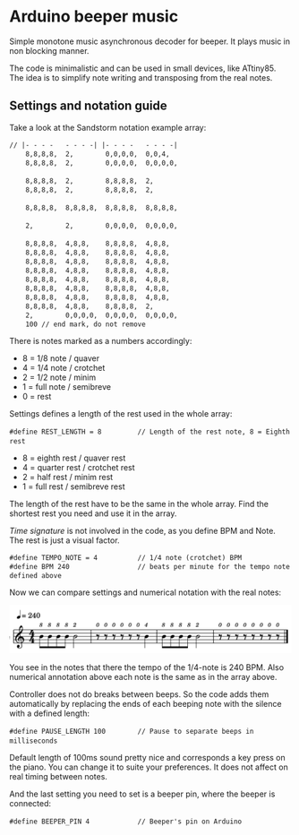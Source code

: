 # Arduino beeper music
Simple monotone music asynchronous decoder for beeper. It plays music in non blocking manner.

The code is minimalistic and can be used in small devices, like ATtiny85. The idea is to simplify note writing and transposing from the real notes.

## Settings and notation guide

Take a look at the Sandstorm notation example array:
```
// |- - - -   - - - -| |- - - -   - - - -|
    8,8,8,8,  2,        0,0,0,0,  0,0,4,
    8,8,8,8,  2,        0,0,0,0,  0,0,0,0,

    8,8,8,8,  2,        8,8,8,8,  2,
    8,8,8,8,  2,        8,8,8,8,  2,

    8,8,8,8,  8,8,8,8,  8,8,8,8,  8,8,8,8,

    2,        2,        0,0,0,0,  0,0,0,0,

    8,8,8,8,  4,8,8,    8,8,8,8,  4,8,8,
    8,8,8,8,  4,8,8,    8,8,8,8,  4,8,8,
    8,8,8,8,  4,8,8,    8,8,8,8,  4,8,8,
    8,8,8,8,  4,8,8,    8,8,8,8,  4,8,8,
    8,8,8,8,  4,8,8,    8,8,8,8,  4,8,8,
    8,8,8,8,  4,8,8,    8,8,8,8,  4,8,8,
    8,8,8,8,  4,8,8,    8,8,8,8,  4,8,8,
    8,8,8,8,  4,8,8,    8,8,8,8,  2,
    2,        0,0,0,0,  0,0,0,0,  0,0,0,0,
    100 // end mark, do not remove
```
There is notes marked as a numbers accordingly:

-	8 = 1/8 note / quaver
-	4 = 1/4 note / crotchet
-	2 = 1/2 note / minim
-	1 = full note / semibreve
- 0 = rest

Settings defines a length of the rest used in the whole array:

`#define REST_LENGTH = 8         // Length of the rest note, 8 = Eighth rest`

- 8 = eighth rest / quaver rest
- 4 = quarter rest / crotchet rest
- 2 = half rest / minim rest
- 1 = full rest / semibreve rest

The length of the rest have to be the same in the whole array. Find the shortest rest you need and use it in the array.

_Time signature_ is not involved in the code, as you define BPM and Note. The rest is just a visual factor.

```
#define TEMPO_NOTE = 4          // 1/4 note (crotchet) BPM
#define BPM 240                 // beats per minute for the tempo note defined above
```

Now we can compare settings and numerical notation with the real notes:

![Note example](https://raw.githubusercontent.com/dimamedia/arduino_beeper_music/master/Notation%20example.png)

You see in the notes that there the tempo of the 1/4-note is 240 BPM. Also numerical annotation above each note is the same as in the array above.

Controller does not do breaks between beeps. So the code adds them automatically by replacing the ends of each beeping note with the silence with a defined length:

`#define PAUSE_LENGTH 100        // Pause to separate beeps in milliseconds`

Default length of 100ms sound pretty nice and corresponds a key press on the piano. You can change it to suite your preferences. It does not affect on real timing between notes. 

And the last setting you need to set is a beeper pin, where the beeper is connected:

`#define BEEPER_PIN 4            // Beeper's pin on Arduino`


